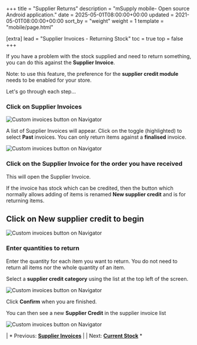 +++
title = "Supplier Returns"
description = "mSupply mobile- Open source Android application."
date = 2025-05-01T08:00:00+00:00
updated = 2021-05-01T08:00:00+00:00
sort_by = "weight"
weight = 1
template = "mobile/page.html"

[extra]
lead = "Supplier Invoices - Returning Stock"
toc = true
top = false
+++


If you have a problem with the stock supplied and need to return something, you can do this against the **Supplier Invoice**. 

Note: to use this feature, the preference for the **supplier credit module** needs to be enabled for your store.

Let's go through each step…

### Click on Supplier Invoices

![Custom invoices button on Navigator](/mobile/images/supplier_invoices.png)

A list of Supplier Invoices will appear. Click on the toggle (highlighted) to select **Past** invoices. You can only return items against a **finalised** invoice.

![Custom invoices button on Navigator](/mobile/images/finalised_invoice.png)

### Click on the Supplier Invoice for the order you have received

This will open the Supplier Invoice. 

If the invoice has stock which can be credited, then the button which normally allows adding of items is renamed **New supplier credit** and is for returning items.

Click on **New supplier credit** to begin
----
![Custom invoices button on Navigator](/mobile/images/new_supplier_credit.png)

### Enter quantities to return

Enter the quantity for each item you want to return. You do not need to return all items nor the whole quantity of an item.

Select a **supplier credit category** using the list at the top left of the screen.

![Custom invoices button on Navigator](/mobile/images/quantities_to_return.png)

Click **Confirm** when you are finished.

You can then see a new **Supplier Credit** in the supplier invoice list

![Custom invoices button on Navigator](/mobile/images/supplier_credit.png)

|  *  Previous:  **[Supplier Invoices](/en:mobile:user_guide:supplier_invoices)** | | Next: **[Current Stock](/en:mobile:user_guide:current_stock)** *  

